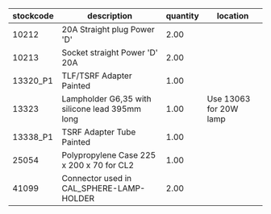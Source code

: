 |stockcode|description|quantity|location|
|---------|-----------|--------|--------|
|10212|20A Straight plug Power 'D'|2.00||
|10213|Socket straight Power 'D' 20A|2.00||
|13320_P1|TLF/TSRF Adapter Painted|1.00||
|13323|Lampholder G6,35 with silicone lead 395mm long|1.00|Use 13063 for 20W lamp|
|13338_P1|TSRF Adapter Tube Painted|1.00||
|25054|Polypropylene Case 225 x 200 x 70 for CL2|1.00||
|41099|Connector used in CAL_SPHERE-LAMP-HOLDER|2.00||
